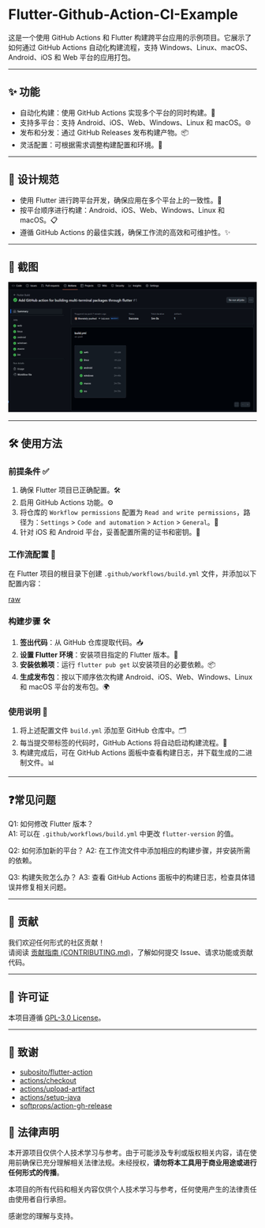 # Flutter-Github-Action-CI-Example

这是一个使用 GitHub Actions 和 Flutter 构建跨平台应用的示例项目。它展示了如何通过 GitHub Actions 自动化构建流程，支持 Windows、Linux、macOS、Android、iOS 和 Web 平台的应用打包。

---

## ✨ 功能

- 自动化构建：使用 GitHub Actions 实现多个平台的同时构建。🚀
- 支持多平台：支持 Android、iOS、Web、Windows、Linux 和 macOS。🌐
- 发布和分发：通过 GitHub Releases 发布构建产物。📦
- 灵活配置：可根据需求调整构建配置和环境。🔧

---

## 🎨 设计规范

- 使用 Flutter 进行跨平台开发，确保应用在多个平台上的一致性。🌈
- 按平台顺序进行构建：Android、iOS、Web、Windows、Linux 和 macOS。📋
- 遵循 GitHub Actions 的最佳实践，确保工作流的高效和可维护性。✨

---

## 📸 截图

![](./doc/42d6b845959177a9334d882ce474b541_MD5.jpeg)

---

## 🛠️ 使用方法

### 前提条件 ✅

1. 确保 Flutter 项目已正确配置。🛠️
2. 启用 GitHub Actions 功能。⚙️
3. 将仓库的 `Workflow permissions` 配置为 `Read and write permissions`，路径为：`Settings` > `Code and automation` > `Action` > `General`。🔑
4. 针对 iOS 和 Android 平台，妥善配置所需的证书和密钥。📄

### 工作流配置 📝

在 Flutter 项目的根目录下创建 `.github/workflows/build.yml` 文件，并添加以下配置内容：

[raw](./.github/workflows/build.yml)

### 构建步骤 🛠️

1. **签出代码**：从 GitHub 仓库提取代码。📥
2. **设置 Flutter 环境**：安装项目指定的 Flutter 版本。🚀
3. **安装依赖项**：运行 `flutter pub get` 以安装项目的必要依赖。📦
4. **生成发布包**：按以下顺序依次构建 Android、iOS、Web、Windows、Linux 和 macOS 平台的发布包。🌍

### 使用说明 📌

1. 将上述配置文件 `build.yml` 添加至 GitHub 仓库中。🗂️
2. 每当提交带标签的代码时，GitHub Actions 将自动启动构建流程。🔄
3. 构建完成后，可在 GitHub Actions 面板中查看构建日志，并下载生成的二进制文件。📊

---

## ❓常见问题

Q1: 如何修改 Flutter 版本？  
A1: 可以在 `.github/workflows/build.yml` 中更改 `flutter-version` 的值。

Q2: 如何添加新的平台？
A2: 在工作流文件中添加相应的构建步骤，并安装所需的依赖。

Q3: 构建失败怎么办？
A3: 查看 GitHub Actions 面板中的构建日志，检查具体错误并修复相关问题。

---

## 🤝 贡献

我们欢迎任何形式的社区贡献！  
请阅读 [贡献指南 (CONTRIBUTING.md)](CONTRIBUTING.md)，了解如何提交 Issue、请求功能或贡献代码。

---

## 📜 许可证

本项目遵循 [GPL-3.0 License](LICENSE)。

---

## 🙏 致谢

- [subosito/flutter-action](https://github.com/subosito/flutter-action)
- [actions/checkout](https://github.com/actions/checkout)
- [actions/upload-artifact](https://github.com/actions/upload-artifact)
- [actions/setup-java](https://github.com/actions/setup-java)
- [softprops/action-gh-release](https://github.com/softprops/action-gh-release)

## 📢 法律声明

本开源项目仅供个人技术学习与参考。由于可能涉及专利或版权相关内容，请在使用前确保已充分理解相关法律法规。未经授权，**请勿将本工具用于商业用途或进行任何形式的传播**。

本项目的所有代码和相关内容仅供个人技术学习与参考，任何使用产生的法律责任由使用者自行承担。

感谢您的理解与支持。
